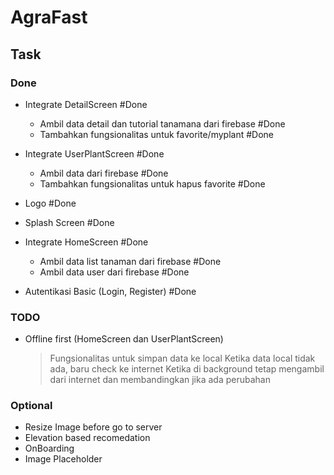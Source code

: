 # AgraFast

## Task
### Done
- Integrate DetailScreen #Done
  - Ambil data detail dan tutorial tanamana dari firebase #Done
  - Tambahkan fungsionalitas untuk favorite/myplant #Done
  
- Integrate UserPlantScreen #Done
  - Ambil data dari firebase #Done
  - Tambahkan fungsionalitas untuk hapus favorite #Done

- Logo #Done
- Splash Screen #Done

- Integrate HomeScreen #Done
  - Ambil data list tanaman dari firebase #Done
  - Ambil data user  dari firebase #Done

- Autentikasi Basic (Login, Register) #Done
### TODO

- Offline first (HomeScreen dan UserPlantScreen)
  > Fungsionalitas untuk simpan data ke local
  > Ketika data local tidak ada, baru check ke internet
  > Ketika di background tetap mengambil dari internet dan membandingkan jika ada perubahan


### Optional 
- Resize Image before go to server
- Elevation based recomedation
- OnBoarding
- Image Placeholder